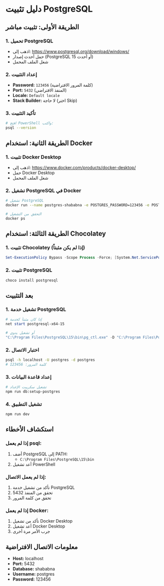 # دليل تثبيت PostgreSQL

## الطريقة الأولى: تثبيت مباشر

### 1. تحميل PostgreSQL

- اذهب إلى: https://www.postgresql.org/download/windows/
- حمل أحدث إصدار (PostgreSQL 15 أو أحدث)
- شغل الملف المحمل

### 2. إعداد التثبيت

- **Password:** `123456` (كلمة المرور الافتراضية)
- **Port:** `5432` (المنفذ الافتراضي)
- **Locale:** `Default locale`
- **Stack Builder:** لا حاجة (اختر Skip)

### 3. تأكيد التثبيت

```bash
# افتح PowerShell واكتب:
psql --version
```

## الطريقة الثانية: استخدام Docker

### 1. تثبيت Docker Desktop

- اذهب إلى: https://www.docker.com/products/docker-desktop/
- حمل Docker Desktop
- شغل الملف المحمل

### 2. تشغيل PostgreSQL في Docker

```bash
# تشغيل PostgreSQL
docker run --name postgres-shababna -e POSTGRES_PASSWORD=123456 -e POSTGRES_DB=shababna -p 5432:5432 -d postgres:15

# التحقق من التشغيل
docker ps
```

## الطريقة الثالثة: استخدام Chocolatey

### 1. تثبيت Chocolatey (إذا لم يكن مثبتاً)

```powershell
Set-ExecutionPolicy Bypass -Scope Process -Force; [System.Net.ServicePointManager]::SecurityProtocol = [System.Net.ServicePointManager]::SecurityProtocol -bor 3072; iex ((New-Object System.Net.WebClient).DownloadString('https://community.chocolatey.org/install.ps1'))
```

### 2. تثبيت PostgreSQL

```powershell
choco install postgresql
```

## بعد التثبيت

### 1. تشغيل خدمة PostgreSQL

```powershell
# إذا كان مثبتاً كخدمة
net start postgresql-x64-15

# أو تشغيل يدوي
"C:\Program Files\PostgreSQL\15\bin\pg_ctl.exe" -D "C:\Program Files\PostgreSQL\15\data" start
```

### 2. اختبار الاتصال

```bash
psql -h localhost -U postgres -d postgres
# كلمة المرور: 123456
```

### 3. إعداد قاعدة البيانات

```bash
# تشغيل سكريبت الإعداد
npm run db:setup-postgres
```

### 4. تشغيل التطبيق

```bash
npm run dev
```

## استكشاف الأخطاء

### إذا لم يعمل psql:

1. أضف PostgreSQL إلى PATH:
   - `C:\Program Files\PostgreSQL\15\bin`
2. أعد تشغيل PowerShell

### إذا لم يعمل الاتصال:

1. تأكد من تشغيل خدمة PostgreSQL
2. تحقق من المنفذ 5432
3. تحقق من كلمة المرور

### إذا لم يعمل Docker:

1. تأكد من تشغيل Docker Desktop
2. أعد تشغيل Docker Desktop
3. جرب الأمر مرة أخرى

## معلومات الاتصال الافتراضية

- **Host:** localhost
- **Port:** 5432
- **Database:** shababna
- **Username:** postgres
- **Password:** 123456
